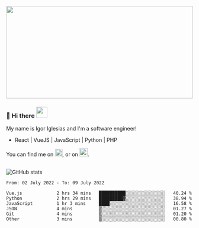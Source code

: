 <img src="https://c.tenor.com/KjVxfRrrncUAAAAd/matrix.gif" width="100%" height="250px">

### 🔭 Hi there <img src="https://raw.githubusercontent.com/MartinHeinz/MartinHeinz/master/wave.gif" width="30px">


My name is Igor Iglesias and I'm a software engineer!
<br>

<ul>
  <li> React | VueJS | JavaScript | Python | PHP </li>
</ul>
You can find me on <a href="https://twitter.com/IgorIglesias5"><img src="https://i.imgur.com/JLLlB5S.png" width="20px"></a>, or on <a href="https://www.linkedin.com/in/igor-iglesias-62478428/"><img src="https://i.imgur.com/PXyIkWx.png" width="22px"></a>.

<br>
<br>

![GitHub stats](https://github-readme-stats.vercel.app/api?username=igoiglesias&show_icons=true&count_private=true&theme=chartreuse-dark&hide_title=true)

<!--START_SECTION:waka-->

```text
From: 02 July 2022 - To: 09 July 2022

Vue.js             2 hrs 34 mins   ██████████░░░░░░░░░░░░░░░   40.24 %
Python             2 hrs 29 mins   █████████▓░░░░░░░░░░░░░░░   38.94 %
JavaScript         1 hr 3 mins     ████░░░░░░░░░░░░░░░░░░░░░   16.58 %
JSON               4 mins          ▒░░░░░░░░░░░░░░░░░░░░░░░░   01.27 %
Git                4 mins          ▒░░░░░░░░░░░░░░░░░░░░░░░░   01.20 %
Other              3 mins          ▒░░░░░░░░░░░░░░░░░░░░░░░░   00.80 %
```

<!--END_SECTION:waka-->
